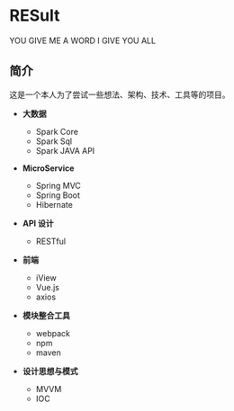 # RESult
YOU GIVE ME A WORD I GIVE YOU ALL
## 简介
这是一个本人为了尝试一些想法、架构、技术、工具等的项目。
  - **大数据**
    - Spark Core
    - Spark Sql
    - Spark JAVA API
  
  - **MicroService**
    - Spring MVC
    - Spring Boot
    - Hibernate
  
  - **API 设计**
    - RESTful
   
  - **前端**
    - iView
    - Vue.js
    - axios
  
  - **模块整合工具**
    - webpack
    - npm
    - maven
    
  - **设计思想与模式**
    - MVVM
    - IOC
   
    
   
  
    
    
